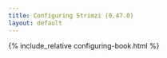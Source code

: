 ```yaml
---
title: Configuring Strimzi (0.47.0)
layout: default
---
```


{% include_relative configuring-book.html %}
